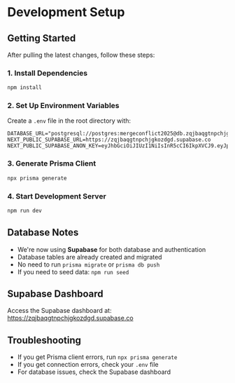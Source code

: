 # Development Setup

## Getting Started

After pulling the latest changes, follow these steps:

### 1. Install Dependencies

```bash
npm install
```

### 2. Set Up Environment Variables

Create a `.env` file in the root directory with:

```env
DATABASE_URL="postgresql://postgres:mergeconflict2025@db.zqjbaqgtnpchjgkozdgd.supabase.co:5432/postgres"
NEXT_PUBLIC_SUPABASE_URL=https://zqjbaqgtnpchjgkozdgd.supabase.co
NEXT_PUBLIC_SUPABASE_ANON_KEY=eyJhbGciOiJIUzI1NiIsInR5cCI6IkpXVCJ9.eyJpc3MiOiJzdXBhYmFzZSIsInJlZiI6InpxamJhcWd0bnBjaGpna296ZGdkIiwicm9sZSI6ImFub24iLCJpYXQiOjE3NTE5MDM2NjgsImV4cCI6MjA2NzQ3OTY2OH0.0bDaZKEgiPRucOfeiTg0XC7PFv6XpZAXgaAn8KioCkA
```

### 3. Generate Prisma Client

```bash
npx prisma generate
```

### 4. Start Development Server

```bash
npm run dev
```

## Database Notes

- We're now using **Supabase** for both database and authentication
- Database tables are already created and migrated
- No need to run `prisma migrate` or `prisma db push`
- If you need to seed data: `npm run seed`

## Supabase Dashboard

Access the Supabase dashboard at: https://zqjbaqgtnpchjgkozdgd.supabase.co

## Troubleshooting

- If you get Prisma client errors, run `npx prisma generate`
- If you get connection errors, check your `.env` file
- For database issues, check the Supabase dashboard
